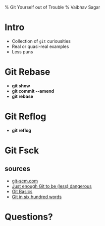 % Git Yourself out of Trouble
% Vaibhav Sagar

# Intro

- Collection of `git` curiousities
- Real or quasi-real examples
- Less puns

# Git Rebase

- **git show**
- **git commit --amend**
- **git rebase**

# Git Reflog

- **git reflog**

# Git Fsck

## sources

- [git-scm.com](http://git-scm.com)
- [Just enough Git to be (less) dangerous](http://eev.ee/blog/2015/04/24/just-enough-git-to-be-less-dangerous/)
- [Git Basics](https://www.atlassian.com/pt/git/tutorial/git-basics)
- [Git in six hundred words](http://maryrosecook.com/blog/post/git-in-six-hundred-words)

# Questions?
